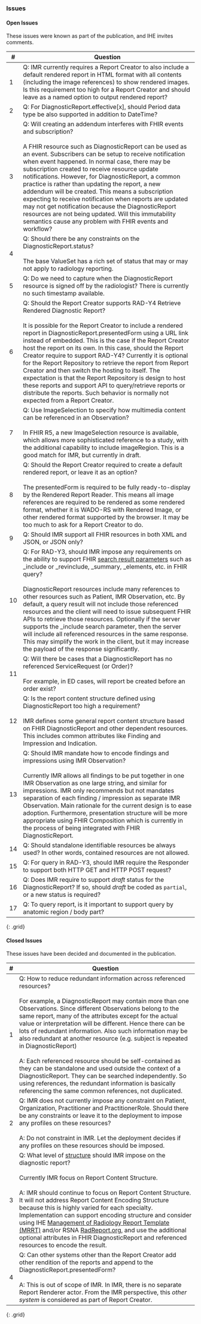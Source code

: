 ### Issues

#### Open Issues

These issues were known as part of the publication, and IHE invites comments.

|#|Question|
|-|--------|
|1|Q: IMR currently requires a Report Creator to also include a default rendered report in HTML format with all contents (including the image references) to show rendered images. Is this requirement too high for a Report Creator and should leave as a named option to output rendered report?|
|2|Q: For DiagnosticReport.effective[x], should Period data type be also supported in addition to DateTime?|
|3|Q: Will creating an addendum interferes with FHIR events and subscription? <br><br> A FHIR resource such as DiagnosticReport can be used as an event. Subscribers can be setup to receive notification when event happened. In normal case, there may be subscription created to receive resource update notifications. However, for DiagnosticReport, a common practice is rather than updating the report, a new addendum will be created. This means a subscription expecting to receive notification when reports are updated may not get notification because the DiagnosticReport resources are not being updated. Will this immutability semantics cause any problem with FHIR events and workflow? |
|4|Q: Should there be any constraints on the DiagnosticReport.status? <br><br> The base ValueSet has a rich set of status that may or may not apply to radiology reporting.|
|5|Q: Do we need to capture when the DiagnosticReport resource is signed off by the radiologist? There is currently no such timestamp available.|
|6|Q: Should the Report Creator supports RAD-Y4 Retrieve Rendered Diagnostic Report? <br><br> It is possible for the Report Creator to include a rendered report in DiagnosticReport.presentedForm using a URL link instead of embedded. This is the case if the Report Creator host the report on its own. In this case, should the Report Creator require to support RAD-Y4? Currently it is optional for the Report Repository to retrieve the report from Report Creator and then switch the hosting to itself. The expectation is that the Report Repository is design to host these reports and support API to query/retrieve reports or distribute the reports. Such behavior is normally not expected from a Report Creator.|
|7|Q: Use ImageSelection to specify how multimedia content can be referenced in an Observation? <br><br> In FHIR R5, a new ImageSelection resource is available, which allows more sophisticated reference to a study, with the additional capability to include imageRegion. This is a good match for IMR, but currently in draft.|
|8|Q: Should the Report Creator required to create a default rendered report, or leave it as an option? <br><br> The presentedForm is required to be fully ready-to-display by the Rendered Report Reader. This means all image references are required to be rendered as some rendered format, whether it is WADO-RS with Rendered Image, or other rendered format supported by the browser. It may be too much to ask for a Report Creator to do.|
|9|Q: Should IMR support all FHIR resources in both XML and JSON, or JSON only?|
|10|Q: For RAD-Y3, should IMR impose any requirements on the ability to support FHIR [search result parameters](https://www.hl7.org/fhir/search.html) such as _include or _revinclude, _summary, _elements, etc. in FHIR query? <br><br> DiagnosticReport resources include many references to other resources such as Patient, IMR Observation, etc. By default, a query result will not include those referenced resources and the client will need to issue subsequent FHIR APIs to retrieve those resources. Optionally if the server supports the _include search parameter, then the server will include all referenced resources in the same response. This may simplify the work in the client, but it may increase the payload of the response significantly.|
|11|Q: Will there be cases that a DiagnosticReport has no referenced ServiceRequest (or Order)? <br><br>For example, in ED cases, will report be created before an order exist?|
|12|Q: Is the report content structure defined using DiagnosticReport too high a requirement? <br><br> IMR defines some general report content structure based on FHIR DiagnosticReport and other dependent resources. This includes common attributes like Finding and Impression and Indication.|
|13|Q: Should IMR mandate how to encode findings and impressions using IMR Observation? <br><br> Currently IMR allows all findings to be put together in one IMR Observation as one large string, and similar for impressions. IMR only recommends but not mandates separation of each finding / impression as separate IMR Observation. Main rationale for the current design is to ease adoption. Furthermore, presentation structure will be more appropriate using FHIR Composition which is currently in the process of being integrated with FHIR DiagnosticReport.|
|14|Q: Should standalone identifiable resources be always used? In other words, contained resources are not allowed.|
|15|Q: For query in RAD-Y3, should IMR require the Responder to support both HTTP GET and HTTP POST request?|
|16|Q: Does IMR require to support *draft* status for the DiagnosticReport? If so, should *draft* be coded as `partial`, or a new status is required?|
|17|Q: To query report, is it important to support query by anatomic region / body part?|
{: .grid}


#### Closed Issues

These issues have been decided and documented in the publication.

|#| Question |
|-|----------|
|1|Q: How to reduce redundant information across referenced resources? <br><br> For example, a DiagnosticReport may contain more than one Observations. Since different Observations belong to the same report, many of the attributes except for the actual value or interpretation will be different. Hence there can be lots of redundant information. Also such information may be also redundant at another resource (e.g. subject is repeated in DiagnosticReport) <br><br> A: Each referenced resource should be self-contained as they can be standalone and used outside the context of a DiagnosticReport. They can be searched independently. So using references, the redundant information is basically referencing the same common references, not duplicated.
|2|Q: IMR does not currently impose any constraint on Patient, Organization, Practitioner and PractitionerRole. Should there be any constraints or leave it to the deployment to impose any profiles on these resources? <br><br> A: Do not constraint in IMR. Let the deployment decides if any profiles on these resources should be imposed.|
|3|Q: What level of [structure](volume-1.html#xx411-structure-in-radiology-reporting) should IMR impose on the diagnostic report? <br><br> Currently IMR focus on Report Content Structure. <br><br> A: IMR should continue to focus on Report Content Structure. It will not address Report Content Encoding Structure because this is highly varied for each specialty. Implementation can support encoding structure and consider using IHE [Management of Radiology Report Template (MRRT)](https://www.ihe.net/uploadedFiles/Documents/Radiology/IHE_RAD_Suppl_MRRT.pdf) and/or RSNA [RadReport.org](https://radreport.org/), and use the additional optional attributes in FHIR DiagnosticReport and referenced resources to encode the result.|
|4|Q: Can other systems other than the Report Creator add other rendition of the reports and append to the DiagnosticReport.presentedForm? <br><br> A: This is out of scope of IMR. In IMR, there is no separate Report Renderer actor. From the IMR perspective, this *other system* is considered as part of Report Creator.|
{: .grid}